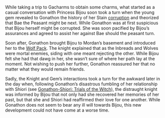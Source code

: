 <!-- title: A Rock and a Hard Place -->

While taking a trip to Gacharms to obtain some charms, what started as a casual conversation with Princess Bijou soon took a turn when the young gem revealed to Gonathon the history of her Stain [corruption](https://www.youtube.com/live/BSPi8sTHdAY?si=kbE6-YQRyp3CFpJQ&t=715) and theorized that Bae the Peasant might be next. While Gonathon was at first suspicious that Bijou herself might be corrupted. She was soon pacified by Bijou’s assurances and agreed to assist her against Bae should the peasant turn.

Soon after, Gonathon brought Bijou to Mordan’s basement and introduced her to the [Wolf Pack](https://www.youtube.com/live/BSPi8sTHdAY?si=mVR0jSVdL_aFNKuq&t=2616). The knight explained that as the Inbreads and Wolves were mortal enemies, siding with one meant rejecting the other. While Bijou felt she had that dawg in her, she wasn’t sure of where her path lay at the moment. Not wishing to push her further, Gonathon reassured her that no matter what they would remain friends.
 
Sadly, the Knight and Gem’s interactions took a turn for the awkward later in the day when, following Gonathon’s disastrous fumbling of her relationship with Shiori (see [Gonathon-Shiori: Trials of the Witch](#edge:gigi-shiori)), the distraught knight was informed by Bijou that not only had she recovered her memories of her past, but that she and Shiori had reaffirmed their love for one another. While Gonathon does not seem to bear any ill will towards Bijou, this new development could not have come at a worse time.